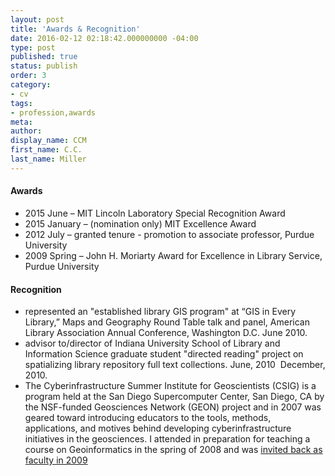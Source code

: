```yaml
---
layout: post
title: 'Awards & Recognition'
date: 2016-02-12 02:18:42.000000000 -04:00
type: post
published: true
status: publish
order: 3
category:
- cv
tags:
- profession,awards
meta:
author:
display_name: CCM
first_name: C.C.
last_name: Miller
---
```


#### Awards
* 2015 June – MIT Lincoln Laboratory Special Recognition Award
* 2015 January – (nomination only) MIT Excellence Award
* 2012 July – granted tenure - promotion to associate professor, Purdue University
* 2009 Spring – John H. Moriarty Award for Excellence in Library Service, Purdue University

#### Recognition

* represented an "established library GIS program" at “GIS in Every Library,” Maps and Geography Round Table talk and panel, American Library Association Annual Conference, Washington D.C. June 2010.
* advisor to/director of Indiana University School of Library and Information Science graduate student "directed reading" project on spatializing library repository full text collections. June, 2010 ­ December, 2010.
* The Cyberinfrastructure Summer Institute for Geoscientists (CSIG) is a program held at the San Diego Supercomputer Center, San Diego, CA by the NSF-­funded Geosciences Network (GEON) project and in 2007 was geared toward introducing educators to the tools, methods, applications, and motives behind developing cyberinfrastructure initiatives in the geosciences. I attended in preparation for teaching a course on Geoinformatics in the spring of 2008 and was [invited back as faculty in 2009](http://www.geongrid.org/index.php/education/si_faculty/csig_2009)
